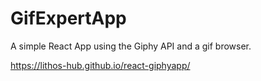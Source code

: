 # GifExpertApp

A simple React App using the Giphy API and a gif browser.

https://lithos-hub.github.io/react-giphyapp/
